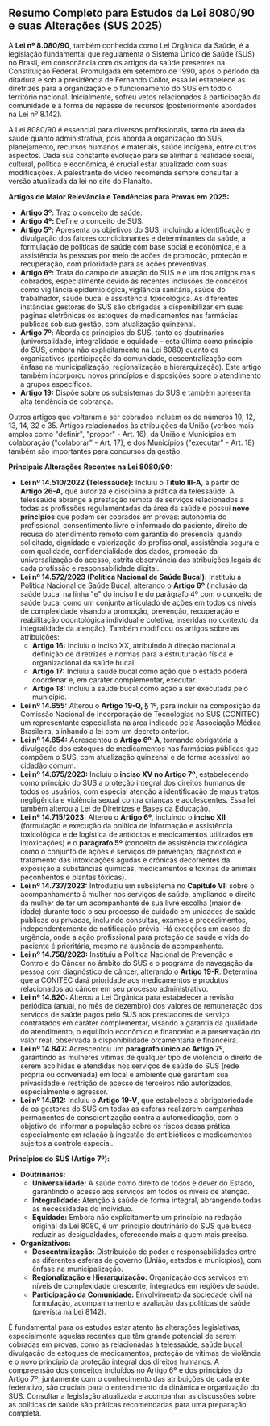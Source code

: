 ## Resumo Completo para Estudos da Lei 8080/90 e suas Alterações (SUS 2025)

A **Lei nº 8.080/90**, também conhecida como Lei Orgânica da Saúde, é a legislação fundamental que regulamenta o Sistema Único de Saúde (SUS) no Brasil, em consonância com os artigos da saúde presentes na Constituição Federal. Promulgada em setembro de 1990, após o período da ditadura e sob a presidência de Fernando Collor, essa lei estabelece as diretrizes para a organização e o funcionamento do SUS em todo o território nacional. Inicialmente, sofreu vetos relacionados à participação da comunidade e à forma de repasse de recursos (posteriormente abordados na Lei nº 8.142).

A Lei 8080/90 é essencial para diversos profissionais, tanto da área da saúde quanto administrativa, pois aborda a organização do SUS, planejamento, recursos humanos e materiais, saúde indígena, entre outros aspectos. Dada sua constante evolução para se alinhar à realidade social, cultural, política e econômica, é crucial estar atualizado com suas modificações. A palestrante do vídeo recomenda sempre consultar a versão atualizada da lei no site do Planalto.

**Artigos de Maior Relevância e Tendências para Provas em 2025:**

*   **Artigo 3º:** Traz o conceito de saúde.
*   **Artigo 4º:** Define o conceito de SUS.
*   **Artigo 5º:** Apresenta os objetivos do SUS, incluindo a identificação e divulgação dos fatores condicionantes e determinantes da saúde, a formulação de políticas de saúde com base social e econômica, e a assistência às pessoas por meio de ações de promoção, proteção e recuperação, com prioridade para as ações preventivas.
*   **Artigo 6º:** Trata do campo de atuação do SUS e é um dos artigos mais cobrados, especialmente devido às recentes inclusões de conceitos como vigilância epidemiológica, vigilância sanitária, saúde do trabalhador, saúde bucal e assistência toxicológica. As diferentes instâncias gestoras do SUS são obrigadas a disponibilizar em suas páginas eletrônicas os estoques de medicamentos nas farmácias públicas sob sua gestão, com atualização quinzenal.
*   **Artigo 7º:** Aborda os princípios do SUS, tanto os doutrinários (universalidade, integralidade e equidade – esta última como princípio do SUS, embora não explicitamente na Lei 8080) quanto os organizativos (participação da comunidade, descentralização com ênfase na municipalização, regionalização e hierarquização). Este artigo também incorporou novos princípios e disposições sobre o atendimento a grupos específicos.
*   **Artigo 19:** Dispõe sobre os subsistemas do SUS e também apresenta alta tendência de cobrança.

Outros artigos que voltaram a ser cobrados incluem os de números 10, 12, 13, 14, 32 e 35. Artigos relacionados às atribuições da União (verbos mais amplos como "definir", "propor" - Art. 16), da União e Municípios em colaboração ("colaborar" - Art. 17), e dos Municípios ("executar" - Art. 18) também são importantes para concursos da gestão.

**Principais Alterações Recentes na Lei 8080/90:**

*   **Lei nº 14.510/2022 (Telessaúde):** Incluiu o **Título III-A**, a partir do **Artigo 26-A**, que autoriza e disciplina a prática da telessaúde. A telessaúde abrange a prestação remota de serviços relacionados a todas as profissões regulamentadas da área da saúde e possui **nove princípios** que podem ser cobrados em provas: autonomia do profissional, consentimento livre e informado do paciente, direito de recusa do atendimento remoto com garantia do presencial quando solicitado, dignidade e valorização do profissional, assistência segura e com qualidade, confidencialidade dos dados, promoção da universalização do acesso, estrita observância das atribuições legais de cada profissão e responsabilidade digital.
*   **Lei nº 14.572/2023 (Política Nacional de Saúde Bucal):** Instituiu a Política Nacional de Saúde Bucal, alterando o **Artigo 6º** (inclusão da saúde bucal na linha "e" do inciso I e do parágrafo 4º com o conceito de saúde bucal como um conjunto articulado de ações em todos os níveis de complexidade visando a promoção, prevenção, recuperação e reabilitação odontológica individual e coletiva, inseridas no contexto da integralidade da atenção). Também modificou os artigos sobre as atribuições:
    *   **Artigo 16:** Incluiu o inciso XX, atribuindo à direção nacional a definição de diretrizes e normas para a estruturação física e organizacional da saúde bucal.
    *   **Artigo 17:** Incluiu a saúde bucal como ação que o estado poderá coordenar e, em caráter complementar, executar.
    *   **Artigo 18:** Incluiu a saúde bucal como ação a ser executada pelo município.
*   **Lei nº 14.655:** Alterou o **Artigo 19-Q, § 1º**, para incluir na composição da Comissão Nacional de Incorporação de Tecnologias no SUS (CONITEC) um representante especialista na área indicado pela Associação Médica Brasileira, alinhando a lei com um decreto anterior.
*   **Lei nº 14.654:** Acrescentou o **Artigo 6º-A**, tornando obrigatória a divulgação dos estoques de medicamentos nas farmácias públicas que compõem o SUS, com atualização quinzenal e de forma acessível ao cidadão comum.
*   **Lei nº 14.675/2023:** Incluiu o **inciso XV no Artigo 7º**, estabelecendo como princípio do SUS a proteção integral dos direitos humanos de todos os usuários, com especial atenção à identificação de maus tratos, negligência e violência sexual contra crianças e adolescentes. Essa lei também alterou a Lei de Diretrizes e Bases da Educação.
*   **Lei nº 14.715/2023:** Alterou o **Artigo 6º**, incluindo o **inciso XII** (formulação e execução da política de informação e assistência toxicológica e de logística de antídotos e medicamentos utilizados em intoxicações) e o **parágrafo 5º** (conceito de assistência toxicológica como o conjunto de ações e serviços de prevenção, diagnóstico e tratamento das intoxicações agudas e crônicas decorrentes da exposição a substâncias químicas, medicamentos e toxinas de animais peçonhentos e plantas tóxicas).
*   **Lei nº 14.737/2023:** Introduziu um subsistema no **Capítulo VII** sobre o acompanhamento à mulher nos serviços de saúde, ampliando o direito da mulher de ter um acompanhante de sua livre escolha (maior de idade) durante todo o seu processo de cuidado em unidades de saúde públicas ou privadas, incluindo consultas, exames e procedimentos, independentemente de notificação prévia. Há exceções em casos de urgência, onde a ação profissional para proteção da saúde e vida do paciente é prioritária, mesmo na ausência do acompanhante.
*   **Lei nº 14.758/2023:** Instituiu a Política Nacional de Prevenção e Controle do Câncer no âmbito do SUS e o programa de navegação da pessoa com diagnóstico de câncer, alterando o **Artigo 19-R**. Determina que a CONITEC dará prioridade aos medicamentos e produtos relacionados ao câncer em seu processo administrativo.
*   **Lei nº 14.820:** Alterou a Lei Orgânica para estabelecer a revisão periódica (anual, no mês de dezembro) dos valores de remuneração dos serviços de saúde pagos pelo SUS aos prestadores de serviço contratados em caráter complementar, visando a garantia da qualidade do atendimento, o equilíbrio econômico e financeiro e a preservação do valor real, observada a disponibilidade orçamentária e financeira.
*   **Lei nº 14.847:** Acrescentou um **parágrafo único ao Artigo 7º**, garantindo às mulheres vítimas de qualquer tipo de violência o direito de serem acolhidas e atendidas nos serviços de saúde do SUS (rede própria ou conveniada) em local e ambiente que garantam sua privacidade e restrição de acesso de terceiros não autorizados, especialmente o agressor.
*   **Lei nº 14.912:** Incluiu o **Artigo 19-V**, que estabelece a obrigatoriedade de os gestores do SUS em todas as esferas realizarem campanhas permanentes de conscientização contra a automedicação, com o objetivo de informar a população sobre os riscos dessa prática, especialmente em relação à ingestão de antibióticos e medicamentos sujeitos a controle especial.

**Princípios do SUS (Artigo 7º):**

*   **Doutrinários:**
    *   **Universalidade:** A saúde como direito de todos e dever do Estado, garantindo o acesso aos serviços em todos os níveis de atenção.
    *   **Integralidade:** Atenção à saúde de forma integral, abrangendo todas as necessidades do indivíduo.
    *   **Equidade:** Embora não explicitamente um princípio na redação original da Lei 8080, é um princípio doutrinário do SUS que busca reduzir as desigualdades, oferecendo mais a quem mais precisa.
*   **Organizativos:**
    *   **Descentralização:** Distribuição de poder e responsabilidades entre as diferentes esferas de governo (União, estados e municípios), com ênfase na municipalização.
    *   **Regionalização e Hierarquização:** Organização dos serviços em níveis de complexidade crescente, integrados em regiões de saúde.
    *   **Participação da Comunidade:** Envolvimento da sociedade civil na formulação, acompanhamento e avaliação das políticas de saúde (prevista na Lei 8142).

É fundamental para os estudos estar atento às alterações legislativas, especialmente aquelas recentes que têm grande potencial de serem cobradas em provas, como as relacionadas à telessaúde, saúde bucal, divulgação de estoques de medicamentos, proteção de vítimas de violência e o novo princípio da proteção integral dos direitos humanos. A compreensão dos conceitos incluídos no Artigo 6º e dos princípios do Artigo 7º, juntamente com o conhecimento das atribuições de cada ente federativo, são cruciais para o entendimento da dinâmica e organização do SUS. Consultar a legislação atualizada e acompanhar as discussões sobre as políticas de saúde são práticas recomendadas para uma preparação completa.
